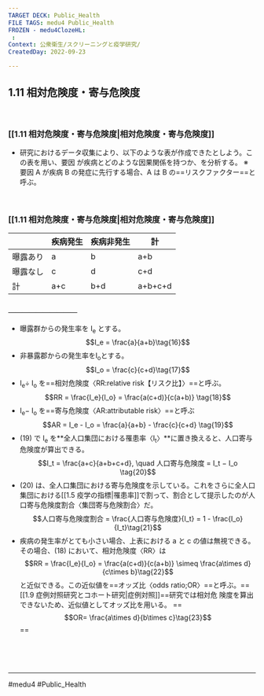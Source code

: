 ```yaml
---
TARGET DECK: Public_Health
FILE TAGS: medu4 Public_Health
FROZEN - medu4ClozeHL:
 : 
Context: 公衆衛生/スクリーニングと疫学研究/
CreatedDay: 2022-09-23

---
```


## 1.11 相対危険度・寄与危険度

<br>

### [[1.11 相対危険度・寄与危険度|相対危険度・寄与危険度]]
- 研究におけるデータ収集により、以下のような表が作成できたとしよう。この表を用い、要因 が疾病とどのような因果関係を持つか、を分析する。
※ 要因 A が疾病 B の発症に先行する場合、A は B の==リスクファクター==と呼ぶ。
<!--ID: 1664685326104-->


<br>


### [[1.11 相対危険度・寄与危険度|相対危険度・寄与危険度]]
| |疾病発生|疾病非発生|計|
|---|---|---|---|
|曝露あり|a|b|a+b|
|曝露なし|c|d|c+d|
|計|a+c|b+d|a+b+c+d|
#### ＿＿＿＿＿＿＿＿＿＿
- 曝露群からの発生率を I<sub>e</sub> とする。
$$I_e = \frac{a}{a+b}\tag{16}$$
- 非暴露郡からの発生率をI<sub>o</sub>とする。
$$I_o = \frac{c}{c+d}\tag{17}$$
- I<sub>e</sub>÷ I<sub>o</sub> を==相対危険度〈RR:relative risk【リスク比】〉==と呼ぶ。
$$RR = \frac{I_e}{I_o} = \frac{a(c+d)}{c(a+b)} \tag{18}$$
- I<sub>e</sub>− I<sub>o</sub> を==寄与危険度〈AR:attributable risk〉==と呼ぶ
$$AR = I_e - I_o = \frac{a}{a+b} - \frac{c}{c+d} \tag{19}$$
- (19) で I<sub>e</sub> を**全人口集団における罹患率〈I<sub>t</sub>〉**に置き換えると、人口寄与危険度が算出できる。
$$I_t = \frac{a+c}{a+b+c+d}, \quad 人口寄与危険度 = I_t − I_o \tag{20}$$ 
- (20) は、全人口集団における寄与危険度を示している。これをさらに全人口集団における[[1.5 疫学の指標|罹患率]]で割って、割合として提示したのが人口寄与危険度割合〈集団寄与危険割合〉だ。
$$人口寄与危険度割合 = \frac{人口寄与危険度}{I_t} = 1 - \frac{I_o}{I_t}\tag{21}$$
- 疾病の発生率がとても小さい場合、上表における a と c の値は無視できる。その場合、(18) において、相対危険度〈RR〉は
$$RR = \frac{I_e}{I_o} = \frac{a(c+d)}{c(a+b)} \simeq \frac{a\times d}{c\times b}\tag{22}$$ 
と近似できる。この近似値を==オッズ比〈odds ratio;OR〉==と呼ぶ。==[[1.9 症例対照研究とコホート研究|症例対照]]==研究では相対危 険度を算出できないため、近似値としてオッズ比を用いる。
==$$OR= \frac{a\times d}{b\times c}\tag{23}$$==
<!--ID: 1664685326087-->



<br><br><br>

---
#medu4 #Public_Health
